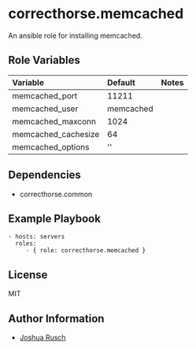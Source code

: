correcthorse.memcached
=========

An ansible role for installing memcached.

Role Variables
--------------

| Variable                              | Default                       | Notes                                         |
| :---                                  | :---                          | :---                                          |
| memcached_port			| 11211				| 	  	       		    		|
| memcached_user			| memcached			|						|
| memcached_maxconn			| 1024				|						|
| memcached_cachesize			| 64				|						|
| memcached_options			| ''				|						|

Dependencies
------------

* correcthorse.common

Example Playbook
----------------

    - hosts: servers
      roles:
         - { role: correcthorse.memcached }

License
-------

MIT

Author Information
------------------

* [Joshua Rusch](https://correct.horse/)
